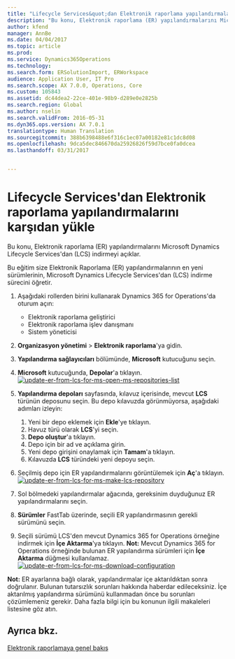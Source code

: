 ```yaml
---
title: "Lifecycle Services&quot;dan Elektronik raporlama yapılandırmalarını karşıdan yükle"
description: "Bu konu, Elektronik raporlama (ER) yapılandırmalarını Microsoft Dynamics Lifecycle Services&quot;dan (LCS) indirmeyi açıklar."
author: kfend
manager: AnnBe
ms.date: 04/04/2017
ms.topic: article
ms.prod: 
ms.service: Dynamics365Operations
ms.technology: 
ms.search.form: ERSolutionImport, ERWorkspace
audience: Application User, IT Pro
ms.search.scope: AX 7.0.0, Operations, Core
ms.custom: 105843
ms.assetid: dc44dea2-22ce-401e-98b9-d289e0e2825b
ms.search.region: Global
ms.author: nselin
ms.search.validFrom: 2016-05-31
ms.dyn365.ops.version: AX 7.0.1
translationtype: Human Translation
ms.sourcegitcommit: 388b6398488e6f316c1ec07a00182e81c1dc8d08
ms.openlocfilehash: 9dca5dec846670da25926826f59d7bce0fa0dcea
ms.lasthandoff: 03/31/2017


---
```


# <a name="download-electronic-reporting-configurations-from-lifecycle-services"></a>Lifecycle Services'dan Elektronik raporlama yapılandırmalarını karşıdan yükle

Bu konu, Elektronik raporlama (ER) yapılandırmalarını Microsoft Dynamics Lifecycle Services'dan (LCS) indirmeyi açıklar.

Bu eğitim size Elektronik Raporlama (ER) yapılandırmalarının en yeni sürümlerinin, Microsoft Dynamics Lifecycle Services'dan (LCS) indirme sürecini öğretir.

1.  Aşağıdaki rollerden birini kullanarak Dynamics 365 for Operations'da oturum açın:
    -   Elektronik raporlama geliştirici
    -   Elektronik raporlama işlev danışmanı
    -   Sistem yöneticisi

2.  **Organizasyon yönetimi** &gt; **Elektronik raporlama**'ya gidin.
3.  **Yapılandırma sağlayıcıları** bölümünde, **Microsoft** kutucuğunu seçin.
4.  **Microsoft** kutucuğunda, **Depolar**'a tıklayın. [![update-er-from-lcs-for-ms-open-ms-repositories-list](./media/update-er-from-lcs-for-ms-open-ms-repositories-list.png)](./media/update-er-from-lcs-for-ms-open-ms-repositories-list.png)
5.  **Yapılandırma depoları** sayfasında, kılavuz içerisinde, mevcut **LCS** türünün deposunu seçin. Bu depo kılavuzda görünmüyorsa, aşağıdaki adımları izleyin:
    1.  Yeni bir depo eklemek için **Ekle**'ye tıklayın.
    2.  Havuz türü olarak **LCS**'yi seçin.
    3.  **Depo oluştur**'a tıklayın.
    4.  Depo için bir ad ve açıklama girin.
    5.  Yeni depo girişini onaylamak için **Tamam**'a tıklayın.
    6.  Kılavuzda **LCS** türündeki yeni depoyu seçin.

6.  Seçilmiş depo için ER yapılandırmalarını görüntülemek için **Aç**'a tıklayın. [![update-er-from-lcs-for-ms-make-lcs-repository](./media/update-er-from-lcs-for-ms-make-lcs-repository.png)](./media/update-er-from-lcs-for-ms-make-lcs-repository.png)
7.  Sol bölmedeki yapılandırmalar ağacında, gereksinim duyduğunuz ER yapılandırmalarını seçin.
8.  **Sürümler** FastTab üzerinde, seçili ER yapılandırmasının gerekli sürümünü seçin.
9.  Seçili sürümü LCS'den mevcut Dynamics 365 for Operations örneğine indirmek için **İçe Aktarma**'ya tıklayın. **Not:** Mevcut Dynamics 365 for Operations örneğinde bulunan ER yapılandırma sürümleri için **İçe Aktarma** düğmesi kullanılamaz. [![update-er-from-lcs-for-ms-download-configuration](./media/update-er-from-lcs-for-ms-download-configuration.png)](./media/update-er-from-lcs-for-ms-download-configuration.png)

**Not:** ER ayarlarına bağlı olarak, yapılandırmalar içe aktarıldıktan sonra doğrulanır. Bulunan tutarsızlık sorunları hakkında haberdar edileceksiniz. İçe aktarılmış yapılandırma sürümünü kullanmadan önce bu sorunları çözümlemeniz gerekir. Daha fazla bilgi için bu konunun ilgili makaleleri listesine göz atın.

<a name="see-also"></a>Ayrıca bkz.
--------

[Elektronik raporlamaya genel bakış](general-electronic-reporting.md)


